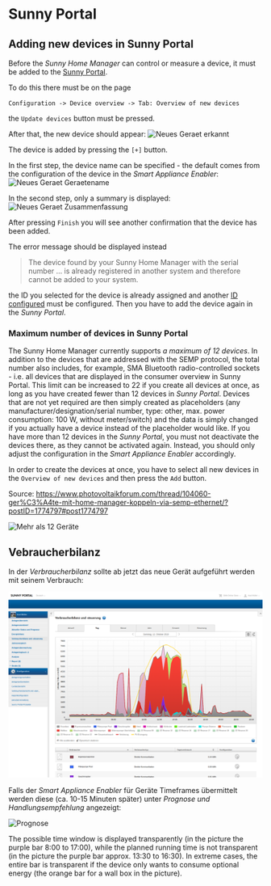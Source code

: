 # Sunny Portal
## Adding new devices in Sunny Portal
Before the *Sunny Home Manager* can control or measure a device, it must be added to the [Sunny Portal](https://www.sunnyportal.com/).

To do this there must be on the page
```
Configuration -> Device overview -> Tab: Overview of new devices
```
the `Update devices` button must be pressed.

After that, the new device should appear:
![Neues Geraet erkannt](../pics/shm/NeuesGeraetErkannt.png)

The device is added by pressing the `[+]` button.

In the first step, the device name can be specified - the default comes from the configuration of the device in the *Smart Appliance Enabler*:
![Neues Geraet Geraetename](../pics/shm/NeuesGeraet_Geraetename.png)

In the second step, only a summary is displayed:
![Neues Geraet Zusammenfassung](../pics/shm/NeuesGeraet_Zusammenfassung.png)

After pressing `Finish` you will see another confirmation that the device has been added.

The error message should be displayed instead

> The device found by your Sunny Home Manager with the serial number ... is already registered in another system and therefore cannot be added to your system.

the ID you selected for the device is already assigned and another [ID configured](Appliance_DE.md#id) must be configured. Then you have to add the device again in the *Sunny Portal*.

### Maximum number of devices in Sunny Portal
<a name="max-devices">

The Sunny Home Manager currently supports *a maximum of 12 devices*. In addition to the devices that are addressed with the SEMP protocol, the total number also includes, for example, SMA Bluetooth radio-controlled sockets - i.e. all devices that are displayed in the consumer overview in Sunny Portal. This limit can be increased to 22 if you create all devices at once, as long as you have created fewer than 12 devices in *Sunny Portal*. Devices that are not yet required are then simply created as placeholders (any manufacturer/designation/serial number, type: other, max. power consumption: 100 W, without meter/switch) and the data is simply changed if you actually have a device instead of the placeholder would like. If you have more than 12 devices in the *Sunny Portal*, you must not deactivate the devices there, as they cannot be activated again. Instead, you should only adjust the configuration in the *Smart Appliance Enabler* accordingly.

In order to create the devices at once, you have to select all new devices in the `Overview of new devices` and then press the `Add` button.

Source: https://www.photovoltaikforum.com/thread/104060-ger%C3%A4te-mit-home-manager-koppeln-via-semp-ethernet/?postID=1774797#post1774797

![Mehr als 12 Geräte](../pics/shm/MehrAls12Geraete.png)

## Vebraucherbilanz
In der *Verbraucherbilanz* sollte ab jetzt das neue Gerät aufgeführt werden mit seinem Verbrauch:

![Verbraucherbilanz](../pics/shm/Verbraucherbilanz.png)

Falls der *Smart Appliance Enabler* für Geräte Timeframes übermittelt werden diese (ca. 10-15 Minuten später) unter *Prognose und Handlungsempfehlung* angezeigt:

![Prognose](../pics/shm/PrognoseMitEingeplantenGeraeten.png)

The possible time window is displayed transparently (in the picture the purple bar 8:00 to 17:00), while the planned running time is not transparent (in the picture the purple bar approx. 13:30 to 16:30). In extreme cases, the entire bar is transparent if the device only wants to consume optional energy (the orange bar for a wall box in the picture).
